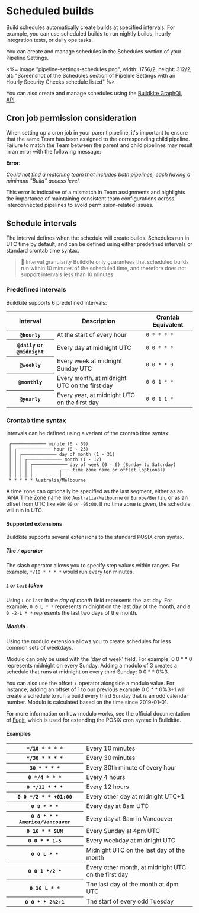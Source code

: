 # Scheduled builds

Build schedules automatically create builds at specified intervals. For example, you can use scheduled builds to run nightly builds, hourly integration tests, or daily ops tasks.

You can create and manage schedules in the Schedules section of your Pipeline Settings.

<%= image "pipeline-settings-schedules.png", width: 1756/2, height: 312/2, alt: "Screenshot of the Schedules section of Pipeline Settings with an Hourly Security Checks schedule listed" %>

You can also create and manage schedules using the [Buildkite GraphQL API](/docs/apis/graphql-api).

## Cron job permission consideration

When setting up a cron job in your parent pipeline, it's important to ensure that the same Team has been assigned to the corresponding child pipeline. Failure to match the Team between the parent and child pipelines may result in an error with the following message:

**Error:**

_Could not find a matching team that includes both pipelines, each having a minimum "Build" access level._

This error is indicative of a mismatch in Team assignments and highlights the importance of maintaining consistent team configurations across interconnected pipelines to avoid permission-related issues.

## Schedule intervals

The interval defines when the schedule will create builds. Schedules run in UTC time by default, and can be defined using either predefined intervals or standard crontab time syntax.

> 🚧 Interval granularity
> Buildkite only guarantees that scheduled builds run within 10 minutes of the scheduled time, and therefore does not support intervals less than 10 minutes.

### Predefined intervals

Buildkite supports 6 predefined intervals:

<table>
  <thead>
    <tr><th>Interval</th><th>Description</th><th>Crontab Equivalent</th></tr>
  </thead>
  <tbody>
    <tr><th><code>@hourly</code></th><td>At the start of every hour</td><td><code>0 * * * *</code></td></tr>
    <tr><th><code>@daily</code> or <code>@midnight</code></th><td>Every day at midnight UTC</td><td><code>0 0 * * *</code></td></tr>
    <tr><th><code>@weekly</code></th><td>Every week at midnight Sunday UTC</td><td><code>0 0 * * 0</code></td></tr>
    <tr><th><code>@monthly</code></th><td>Every month, at midnight UTC on the first day</td><td><code>0 0 1 * *</code></td></tr>
    <tr><th><code>@yearly</code></th><td>Every year, at midnight UTC on the first day</td><td><code>0 0 1 1 *</code></td></tr>
  </tbody>
</table>

### Crontab time syntax

Intervals can be defined using a variant of the crontab time syntax:

```
 ┌───────────── minute (0 - 59)
 │ ┌───────────── hour (0 - 23)
 │ │ ┌───────────── day of month (1 - 31)
 │ │ │ ┌───────────── month (1 - 12)
 │ │ │ │ ┌───────────── day of week (0 - 6) (Sunday to Saturday)
 │ │ │ │ │          ┌─── time zone name or offset (optional)
 │ │ │ │ │          │
 * * * * * Australia/Melbourne
```

A time zone can optionally be specified as the last segment, either as an [IANA Time Zone name](https://en.wikipedia.org/wiki/List_of_tz_database_time_zones) like `Australia/Melbourne` or `Europe/Berlin`, or as an offset from UTC like `+09:00` or `-05:00`. If no time zone is given, the schedule will run in UTC.

#### Supported extensions

Buildkite supports several extensions to the standard POSIX cron syntax.

##### The `/` operator

The slash operator allows you to specify step values within ranges. For example, `*/10 * * * *` would run every ten minutes.

##### `L` or `last` token

Using `L` or `last` in the _day of month_ field represents the last day. For example, `0 0 L * *` represents midnight on the last day of the month, and `0 0 -2-L * *` represents the last two days of the month.

##### Modulo

Using the modulo extension allows you to create schedules for less common sets of weekdays.

Modulo can only be used with the 'day of week' field. For example, 0 0 * * 0 represents midnight on every Sunday. Adding a modulo of 3 creates a schedule that runs at midnight on every third Sunday: 0 0 * * 0%3.

You can also use the offset + operator alongside a modulo value. For instance, adding an offset of 1 to our previous example 0 0 * * 0%3+1 will create a schedule to run a build every third Sunday that is an odd calendar number. Modulo is calculated based on the time since 2019-01-01.

For more information on how modulo works, see the official documentation of [Fugit](https://github.com/floraison/fugit#the-modulo-extension), which is used for extending the POSIX cron syntax in Buildkite.

#### Examples

<table>
  <tr><th><code>*/10 * * * *</code></th><td>Every 10 minutes</td></tr>
  <tr><th><code>*/30 * * * *</code></th><td>Every 30 minutes</td></tr>
  <tr><th><code>30 * * * *</code></th><td>Every 30th minute of every hour</td></tr>
  <tr><th><code>0 */4 * * *</code></th><td>Every 4 hours</td></tr>
  <tr><th><code>0 */12 * * *</code></th><td>Every 12 hours</td></tr>
  <tr><th><code>0 0 */2 * * +01:00</code></th><td>Every other day at midnight UTC+1</td></tr>
  <tr><th><code>0 8 * * *</code></th><td>Every day at 8am UTC</td></tr>
  <tr><th><code>0 8 * * * America/Vancouver</code></th><td>Every day at 8am in Vancouver</td></tr>
  <tr><th><code>0 16 * * SUN</code></th><td>Every Sunday at 4pm UTC</td></tr>
  <tr><th><code>0 0 * * 1-5</code></th><td>Every weekday at midnight UTC</td></tr>
  <tr><th><code>0 0 L * *</code></th><td>Midnight UTC on the last day of the month</td></tr>
  <tr><th><code>0 0 1 */2 *</code></th><td>Every other month, at midnight UTC on the first day</td></tr>
  <tr><th><code>0 16 L * *</code></th><td>The last day of the month at 4pm UTC</td></tr>
  <tr><th><code>0 0 * * 2%2+1</code></th><td>The start of every odd Tuesday</td></tr>
</table>
